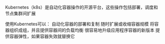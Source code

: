 Kubernetes（k8s）是自动化容器操作的开源平台，这些操作包括部署，调度和节点集群间扩展


使用Kubernetes可以：
自动化容器的部署和复制
随时扩展或收缩容器规模
将容器组织成组，并且提供容器间的负载均衡
很容易地升级应用程序容器的新版本
提供容器弹性，如果容器失效就替换它